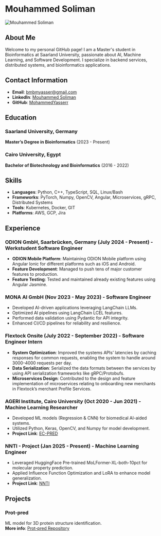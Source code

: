 # Mouhammed Soliman

![Mouhammed Soliman](mos_400_400.jpg)

## About Me

Welcome to my personal GitHub page! I am a Master's student in Bioinformatics at Saarland University, passionate about AI, Machine Learning, and Software Development. I specialize in backend services, distributed systems, and bioinformatics applications.

## Contact Information

- **Email**: bmbmyasser@gmail.com
- **LinkedIn**: [Mouhammed Soliman](https://www.linkedin.com/in/mouhammed-soliman/)
- **GitHub**: [MohammedYasserr](https://github.com/MohammedYasserr)

## Education

### Saarland University, Germany
**Master’s Degree in Bioinformatics** (2023 - Present)

### Cairo University, Egypt
**Bachelor of Biotechnology and Bioinformatics** (2016 - 2022)

## Skills

- **Languages**: Python, C++, TypeScript, SQL, Linux/Bash
- **Frameworks**: PyTorch, Numpy, OpenCV, Angular, Microservices, gRPC, Distributed Systems
- **Tools**: Kubernetes, Docker, GIT
- **Platforms**: AWS, GCP, Jira

## Experience

### ODION GmbH, Saarbrücken, Germany (July 2024 - Present) - Werkstudent Software Engineer
- **ODION Mobile Platform**: Maintaining ODION Mobile platform using Angular Ionic for different platforms such as iOS and Android.
- **Feature Development**: Managed to push tens of major customer features to production.
- **Feature Testing**: Tested and maintained already existing features using Angular Jasmine.

### MONA AI GmbH (Nov 2023 - May 2023) - Software Engineer
- Developed AI-driven applications leveraging LangChain LLMs.
- Optimized AI pipelines using LangChain LCEL features.
- Performed data validation using Pydantic for API integrity.
- Enhanced CI/CD pipelines for reliability and resilience.

### Flextock Onsite (July 2022 - September 2022) - Software Engineer Intern
- **System Optimization**: Improved the systems APIs’ latencies by caching responses for common requests, enabling the system to handle around 3000-4000 requests per day.
- **Data Serialization**: Serialized the data formats between the services by using API serialization frameworks like gRPC/Protobufs.
- **Microservices Design**: Contributed to the design and feature implementation of microservices relating to onboarding new merchants in Flextock’s merchant Profile Services.

### AGERI Institute, Cairo University (Oct 2020 - Jun 2021) - Machine Learning Researcher
- Developed ML models (Regression & CNN) for biomedical AI-aided systems.
- Utilized Python, Keras, OpenCV, and Numpy for model development.
- **Project Link**: [EC-PRED](https://github.com/MohammedYasserr/ec-pred)

### NNTI - Project (Jan 2025 - Present) - Machine Learning Engineer
- Leveraged HuggingFace Pre-trained MoLFormer-XL-both-10pct for molecular property prediction.
- Applied Influence Function Optimization and LoRA to enhance model generalization.
- **Project Link**: [NNTI](https://github.com/MohammedYasserr/nnti)

## Projects

### Prot-pred
ML model for 3D protein structure identification.  
**More info**: [Prot-pred Repository](https://github.com/MohammedYasserr/prot-pred)
